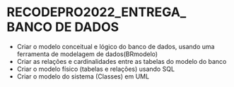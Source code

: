 # RECODEPRO2022_ENTREGA_ BANCO DE DADOS
- Criar o modelo conceitual e lógico do banco de dados, usando uma ferramenta de modelagem de dados(BRmodelo) 
- Criar as relações e cardinalidades entre as tabelas do modelo do banco
- Criar o modelo físico (tabelas e relações) usando SQL
- Criar o modelo do sistema (Classes) em UML 




